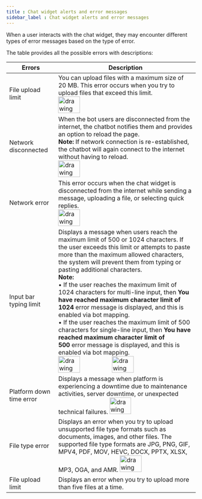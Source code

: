 ```yaml
---
title : Chat widget alerts and error messages
sidebar_label : Chat widget alerts and error messages
---
```


When a user interacts with the chat widget, they may encounter different types of error messages based on the type of error.

The table provides all the possible errors with descriptions:

Errors | Description
-------|------------
File upload limit | You can upload files with a maximum size of 20 MB. This error occurs when you try to upload files that exceed this limit.<br/> <img src="https://i.imgur.com/C4AEI7c.png" alt="drawing" width="40%"/> 
Network disconnected | When the bot users are disconnected from the internet, the chatbot notifies them and provides an option to reload the page.<br/>**Note:** If network connection is re-established, the chatbot will again connect to the internet without having to reload.<br/> <img src="https://i.imgur.com/ARNfqU8.png" alt="drawing" width="40%"/>
Network error | This error occurs when the chat widget is disconnected from the internet while sending a message, uploading a file, or selecting quick replies.<br/> <img src="https://i.imgur.com/zS1AXia.png" alt="drawing" width="40%"/> 
Input bar typing limit | Displays a message when users reach the maximum limit of 500 or 1024 characters. If the user exceeds this limit or attempts to paste more than the maximum allowed characters, the system will prevent them from typing or pasting additional characters.<br/> **Note:**<br/>• If the user reaches the maximum limit of 1024 characters for multi-line input, then **You have reached maximum character limit of 1024** error message is displayed, and this is enabled via bot mapping.<br/>• If the user reaches the maximum limit of 500 characters for single-line input, then **You have reached maximum character limit of 500** error message is displayed, and this is enabled via bot mapping. <br/><img src="https://i.imgur.com/A4Bf0aY.png" alt="drawing" width="40%"/><img src="https://i.imgur.com/SFNBSQv.png" alt="drawing" width="40%"/>
Platform down time error | Displays a message when platform is experiencing a downtime due to maintenance activities, server downtime, or unexpected technical failures. <img src="https://i.imgur.com/XIBmCnj.png" alt="drawing" width="40%"/> 
File type error | Displays an error when you try to upload unsupported file type formats such as documents, images, and other files. The supported file type formats are JPG, PNG, GIF, MPV4, PDF, MOV, HEVC, DOCX, PPTX, XLSX, MP3, OGA, and AMR. <img src="https://i.imgur.com/jYX22Gw.png" alt="drawing" width="40%"/> 
File upload limit | Displays an error when you try to upload more than five files at a time. 

